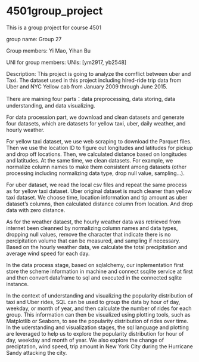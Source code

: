 # 4501group_project
This is a group project for course 4501

group name: Group 27

Group members: Yi Mao, Yihan Bu

UNI for group members: UNIs: [ym2917, yb2548]

Description: 
This project is going to analyze the comflict between uber and Taxi. The dataset used in this project including hired-ride trip data from Uber and NYC Yellow cab from January 2009 through June 2015.

There are maining four parts：data preprocessing, data storing, data understanding, and data visualizing.

For data procession part, we download and clean datasets and generate four datasets, which are datasets for yellow taxi, uber, daily weather, and hourly weather. 

For yellow taxi dataset, we use web scraping to download the Parquet files. Then we use the location ID to figure out longitudes and latitudes for pickup and drop off locations. Then, we calculated distance based on longitudes and latitudes. At the same time, we clean datasets. For example, we normalize column names to make them consistent among datasets (other processing including normalizing data type, drop null value, sampling…). 

For uber dataset, we read the local csv files and repeat the same process as for yellow taxi dataset. Uber original dataset is much cleaner than yellow taxi dataset. We choose time, location information and tip amount as uber dataset’s columns, then calculated distance column from location. And drop data with zero distance.

As for the weather dataest, the hourly weather data was retrieved from internet been cleanned by normalizing column names and data types, dropping null values, remove the character that indicate there is no percipitation volume that can be measured, and sampling if necessary. Based on the hourly weather data, we calculate the total precipitation and 
average wind speed for each day.

In the data process stage, based on sqlalchemy, our inplementation first store the scheme information in machine and connect ssqlite service at first and then convert dataframe to sql and executed in the connected sqlite instance.

In the context of understanding and visualizing the popularity distribution of taxi and Uber rides, SQL can be used to group the data by hour of day, weekday, or month of year, and then calculate the number of rides for each group. This information can then be visualized using plotting tools, such as Matplotlib or Seaborn, to see the popularity distribution of rides over time. In the uderstanding and visualization stages, the sql language and plotting are leveraged to help us to explore the popularity distribution for hour of day, weekday and month of year. We also explore the change of preciptation, wind speed, trip amount in New York City during the Hurricane Sandy attacking the city.
